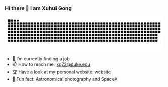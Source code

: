 ### Hi there 👋 I am Xuhui Gong
![](https://raw.githubusercontent.com/Charlie059/Charlie059/main/assets/github-contribution-grid-snake.svg)


- 🔭 I’m currently finding a job
- 📫 How to reach me: xg73@duke.edu
- 🏆 Have a look at my personal website: [website](https://Catting.co.uk)
- 🥳 Fun fact: Astronomical photography and SpaceX
